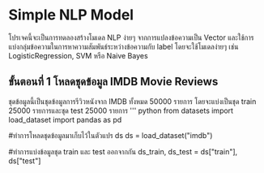 # Simple NLP Model 
โปรเจคนี้จะเป็นการทดลองสร้างโมเดล NLP ง่ายๆ จากการแปลงข้อความเป็น Vector และใช้การแบ่งกลุ่มข้อความในการหาความสัมพันธ์ระหว่างข้อความกับ label โดยจะใช้โมเดลง่ายๆ เช่น LogisticRegression, SVM หรือ Naive Bayes 
## ขั้นตอนที่ 1 โหลดชุดข้อมูล IMDB Movie Reviews 
ชุดข้อมูลนี้เป็นชุดข้อมูลการรีวิวหนังจาก IMDB ทั้งหมด 50000 รายการ โดยจะแบ่งเป็นชุด train 25000 รายการและชุด test 25000 รายการ
''' python
from datasets import load_dataset
import pandas as pd

#ทำการโหลดชุดข้อมูลมาเก็บไว้ในตัวแปร ds
ds = load_dataset("imdb")

#ทำการแบ่งข้อมูลชุด train และ test ออกจากกัน
ds_train, ds_test = ds["train"], ds["test"]
